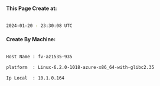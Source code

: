 
   
#### This Page Create at:

```bash

2024-01-20 - 23:30:08 UTC

```

#### Create By Machine:

```bash

Host Name : fv-az1535-935

platform  : Linux-6.2.0-1018-azure-x86_64-with-glibc2.35

Ip Local  : 10.1.0.164

```

